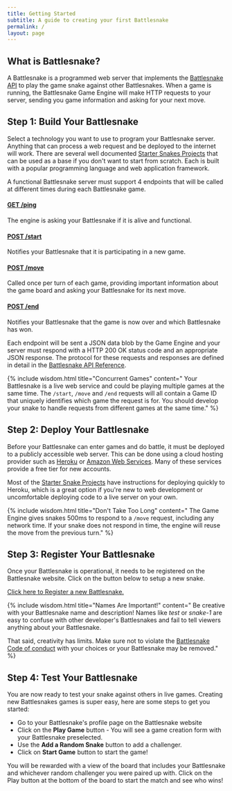 ```yaml
---
title: Getting Started
subtitle: A guide to creating your first Battlesnake
permalink: /
layout: page
---
```


## What is Battlesnake?

A Battlesnake is a programmed web server that implements the [Battlesnake API](/snake-api) to play the game snake against other Battlesnakes. When a game is running, the Battlesnake Game Engine will make HTTP requests to your server, sending you game information and asking for your next move.

## Step 1: Build Your Battlesnake

Select a technology you want to use to program your Battlesnake server. Anything that can process a web request and be deployed to the internet will work. There are several well documented [Starter Snakes Projects](/starter-snakes) that can be used as a base if you don't want to start from scratch. Each is built with a popular programming language and web application framework.

A functional Battlesnake server must support 4 endpoints that will be called at different times during each Battlesnake game.

#### [GET /ping](/snake-api#tag/endpoints/paths/~1ping/post)
The engine is asking your Battlesnake if it is alive and functional.

#### [POST /start](/snake-api#tag/endpoints/paths/~1start/post)
Notifies your Battlesnake that it is participating in a new game.

#### [POST /move](/snake-api#tag/endpoints/paths/~1move/post)
Called once per turn of each game, providing important information about the game board and asking your Battlesnake for its next move.

#### [POST /end](/snake-api#tag/endpoints/paths/~1end/post)
Notifies your Battlesnake that the game is now over and which Battlesnake has won.

Each endpoint will be sent a JSON data blob by the Game Engine and your server must respond with a HTTP 200 OK status code and an appropriate JSON response. The protocol for these requests and responses are defined in detail in the [Battlesnake API Reference](/snake-api).

{% include wisdom.html
    title="Concurrent Games"
    content="
Your Battlesnake is a live web service and could be playing multiple games at the same time. The `/start`, `/move` and `/end` requests will all contain a Game ID that uniquely identifies which game the request is for. You should develop your snake to handle requests from different games at the same time." %}

## Step 2: Deploy Your Battlesnake

Before your Battlesnake can enter games and do battle, it must be deployed to a publicly accessible web server. This can be done using a cloud hosting provider such as [Heroku](https://www.heroku.com/) or [Amazon Web Services](https://aws.amazon.com). Many of these services provide a free tier for new accounts.

Most of the [Starter Snake Projects](/starter-snakes) have instructions for deploying quickly to Heroku, which is a great option if you're new to web development or uncomfortable deploying code to a live server on your own.

{% include wisdom.html
    title="Don't Take Too Long"
    content="
The Game Engine gives snakes 500ms to respond to a `/move` request, including any network time. If your snake does not respond in time, the engine will reuse the move from the previous turn." %}

## Step 3: Register Your Battlesnake

Once your Battlesnake is operational, it needs to be registered on the Battlesnake website. Click on the button below to setup a new snake.

[Click here to Register a new Battlesnake.](https://play.battlesnake.com/account/snakes/create/)

{% include wisdom.html
    title="Names Are Important!"
    content="
Be creative with your Battlesnake name and description! Names like *test* or *snake-1* are easy to confuse with other developer's Battlesnakes and fail to tell viewers anything about your Battlesnake.

That said, creativity has limits. Make sure not to violate the [Battlesnake Code of conduct](https://play.battlesnake.com/about/conduct/) with your choices or your Battlesnake may be removed." %}

## Step 4: Test Your Battlesnake

You are now ready to test your snake against others in live games. Creating new Battlesnakes games is super easy, here are some steps to get you started:

* Go to your Battlesnake's profile page on the Battlesnake website
* Click on the **Play Game** button - You will see a game creation form with your Battlesnake preselected.
* Use the **Add a Random Snake** button to add a challenger.
* Click on **Start Game** button to start the game!

You will be rewarded with a view of the board that includes your Battlesnake and whichever random challenger you were paired up with. Click on the Play button at the bottom of the board to start the match and see who wins!
